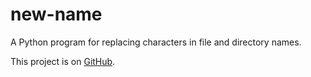 # new-name
A Python program for replacing characters in file and directory names.

This project is on [GitHub](https://github.com/JulianFechner/new-name).
